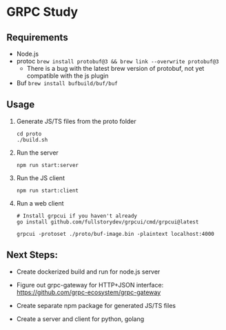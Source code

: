 # GRPC Study

## Requirements
- Node.js
- protoc `brew install protobuf@3 && brew link --overwrite protobuf@3`
    - There is a bug with the latest brew version of protobuf, not yet compatible with the js plugin
- Buf `brew install bufbuild/buf/buf`



## Usage

1. Generate JS/TS files from the proto folder
    ```
    cd proto
    ./build.sh
    ```
2. Run the server
    ```
    npm run start:server
    ```
3. Run the JS client
    ```
    npm run start:client
    ```
4. Run a web client
    ```
    # Install grpcui if you haven't already
    go install github.com/fullstorydev/grpcui/cmd/grpcui@latest

    grpcui -protoset ./proto/buf-image.bin -plaintext localhost:4000 
    ```


## Next Steps:

- Create dockerized build and run for node.js server

- Figure out grpc-gateway for HTTP+JSON interface: https://github.com/grpc-ecosystem/grpc-gateway

- Create separate npm package for generated JS/TS files

- Create a server and client for python, golang
